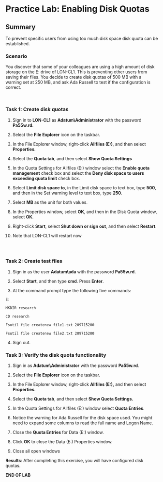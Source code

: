 # Practice Lab: Enabling Disk Quotas

## Summary

To prevent specific users from using too much disk space disk quota can be
established.

### Scenario

You discover that some of your colleagues are using a high amount of disk
storage on the E: drive of LON-CL1. This is preventing other users from saving
their files. You decide to create disk quotas of 500 MB with a warning set at
250 MB, and ask Ada Russell to test if the configuration is correct.

 
### Task 1: Create disk quotas

1.  Sign in to **LON-CL1** as **Adatum\\Administrator** with the password
    **Pa55w.rd**.

2.  Select the **File Explorer** icon on the taskbar.

3.  In the File Explorer window, right-click **Allfiles (E:)**, and then select
    **Properties**.

4.  Select the **Quota tab**, and then select **Show Quota Settings**

5.  In the Quota Settings for Allfiles (E:) window select the **Enable quota
    management** check box and select the **Deny disk space to users exceeding
    quota limit** check box.

6.  Select **Limit disk space to**, in the Limit disk space to text box, type **500**, and then in the Set warning level to text box, type **250**.

7.  Select **MB** as the unit for both values.

8.  In the Properties window, select **OK**, and then in the Disk Quota window,
    select **OK**.

9.  Right-click **Start**, select **Shut down or sign out**, and then select
    **Restart**.

10. Note that LON-CL1 will restart now

###  

### Task 2: Create test files

1.  Sign in as the user **Adatum\\ada** with the password **Pa55w.rd.**

2.  Select **Start**, and then type **cmd**. Press **Enter**.

3.  At the command prompt type the following five commands:

```
E:

MKDIR research

CD research

Fsutil file createnew file1.txt 209715200

Fsutil file createnew file2.txt 209715200

```

4.  Sign out.



### Task 3: Verify the disk quota functionality 

1.  Sign in as **Adatum\\Administrator** with the password **Pa55w.rd**.

2.  Select the **File Explorer** icon on the taskbar.

3.  In the File Explorer window, right-click **Allfiles (E:),** and then select
    **Properties**.

4.  Select the **Quota tab**, and then select **Show Quota Settings.**

5.  In the Quota Settings for Allfiles (E:) window select **Quota Entries**.

6.  Notice the warning for Ada Russell for the disk space used. You might need
    to expand some columns to read the full name and Logon Name.

7.  Close the **Quota Entries** for Data (E:) window.

8.  Click **OK** to close the Data (E:) Properties window.

9.  Close all open windows

**Results**: After completing this exercise, you will have configured disk
quotas.

**END OF LAB**
